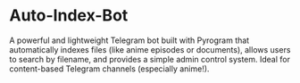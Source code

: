 # Auto-Index-Bot
A powerful and lightweight Telegram bot built with Pyrogram that automatically indexes files (like anime episodes or documents), allows users to search by filename, and provides a simple admin control system. Ideal for content-based Telegram channels (especially anime!).
